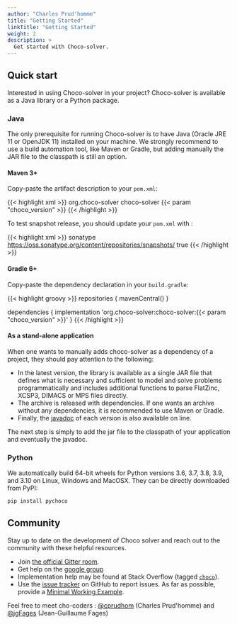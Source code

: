 ```yaml
---
author: "Charles Prud'homme"
title: "Getting Started"
linkTitle: "Getting Started"
weight: 2
description: >
  Get started with Choco-solver.
---
```

## Quick start

Interested in using Choco-solver in your project?
Choco-solver is available as a Java library or a Python package.

### Java
The only prerequisite for running Choco-solver is to have Java (Oracle JRE 11 or OpenJDK 11) installed on your machine.
We strongly recommend to use a build automation tool, like Maven or Gradle, but adding manually the JAR file to the classpath is still an option.


#### Maven 3+

Copy-paste the artifact description to your `pom.xml`:

{{< highlight xml >}}
<dependency>
   <groupId>org.choco-solver</groupId>
   <artifactId>choco-solver</artifactId>
   <version>{{< param "choco_version" >}}</version>
</dependency>
{{< /highlight >}}

To test snapshot release, you should update your `pom.xml` with :

{{< highlight xml >}}
<repository>
    <id>sonatype</id>
    <url>https://oss.sonatype.org/content/repositories/snapshots/</url>
    <snapshots>
        <enabled>true</enabled>
    </snapshots>
</repository>
{{< /highlight >}}

#### Gradle 6+

Copy-paste the dependency declaration in your `build.gradle`:

{{< highlight groovy >}}
repositories {
    mavenCentral()
}

dependencies {
    implementation 'org.choco-solver:choco-solver:{{< param "choco_version" >}}'
}
{{< /highlight >}}

#### As a stand-alone application

When one wants to manually adds choco-solver as a dependency of a project, they should pay attention to the following:

- In the latest version, the library is available as a single JAR file that defines what is necessary and sufficient to model and solve problems programmatically and includes additional functions to parse FlatZinc, XCSP3, DIMACS or MPS files directly.
- The archive is released with dependencies. If one wants an archive without any dependencies, it is recommended to use Maven or Gradle.
- Finally, the [javadoc](https://javadoc.io/doc/org.choco-solver/choco-solver/latest/org.chocosolver/module-summary.html) of each version is also available on line.

The next step is simply to add the jar file to the classpath of your application and eventually the javadoc.

### Python

We automatically build 64-bit wheels for Python versions 3.6, 3.7, 3.8, 3.9, and 3.10 on Linux, Windows and MacOSX. They can be directly downloaded from PyPI:

```bash
pip install pychoco
```


## Community

Stay up to date on the development of Choco solver and reach out to the community with these helpful resources.

- Join [the official Gitter room](https://gitter.im/chocoteam/choco-solver#).
- Get help on the [google group](https://groups.google.com/forum/#!forum/choco-solver)
- Implementation help may be found at Stack Overflow (tagged [`choco`](https://stackoverflow.com/questions/tagged/choco)).
- Use the [issue tracker](https://github.com/chocoteam/choco-solver/issues) on GitHub to report issues. As far as possible, provide a [Minimal Working Example](https://en.wikipedia.org/wiki/Minimal_Working_Example).


Feel free to meet cho-coders : [@cprudhom](https://github.com/cprudhom) (Charles Prud'homme) and [@jgFages](https://github.com/jgFages) (Jean-Guillaume Fages) 

